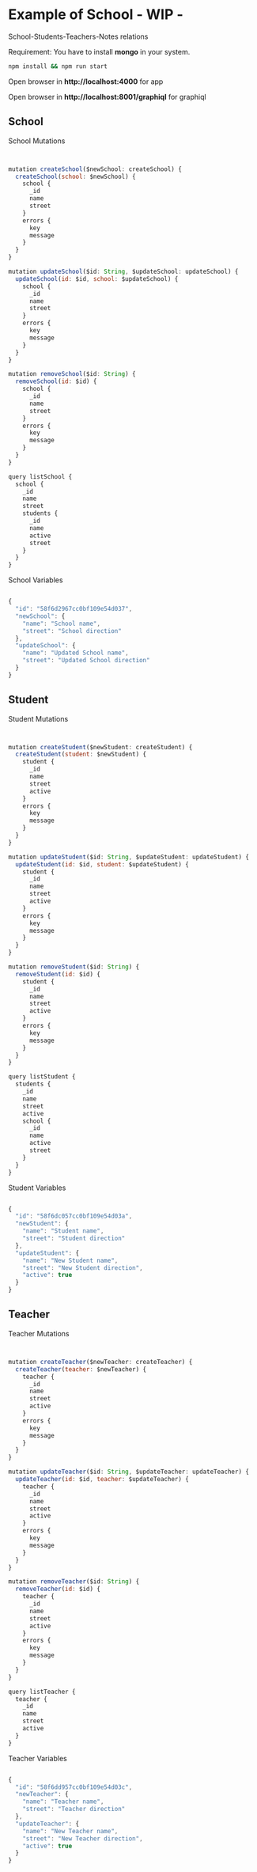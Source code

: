 # Example of School - WIP -

School-Students-Teachers-Notes relations

Requirement: You have to install **mongo** in your system.


```bash
npm install && npm run start
```


Open browser in **http://localhost:4000** for app

Open browser in **http://localhost:8001/graphiql** for graphiql

## School

School Mutations

```javascript


mutation createSchool($newSchool: createSchool) {
  createSchool(school: $newSchool) {
    school {
      _id
      name
      street
    }
    errors {
      key
      message
    }
  }
}

mutation updateSchool($id: String, $updateSchool: updateSchool) {
  updateSchool(id: $id, school: $updateSchool) {
    school {
      _id
      name
      street
    }
    errors {
      key
      message
    }
  }
}

mutation removeSchool($id: String) {
  removeSchool(id: $id) {
    school {
      _id
      name
      street
    }
    errors {
      key
      message
    }
  }
}

query listSchool {
  school {
    _id
    name
    street
    students {
      _id
      name
      active
      street
    }
  }
}


```

School Variables


```Javascript

{
  "id": "58f6d2967cc0bf109e54d037",
  "newSchool": {
    "name": "School name",
    "street": "School direction"
  },
  "updateSchool": {
    "name": "Updated School name",
    "street": "Updated School direction"
  }
}

```

## Student

Student Mutations

```javascript


mutation createStudent($newStudent: createStudent) {
  createStudent(student: $newStudent) {
    student {
      _id
      name
      street
      active
    }
    errors {
      key
      message
    }
  }
}

mutation updateStudent($id: String, $updateStudent: updateStudent) {
  updateStudent(id: $id, student: $updateStudent) {
    student {
      _id
      name
      street
      active
    }
    errors {
      key
      message
    }
  }
}

mutation removeStudent($id: String) {
  removeStudent(id: $id) {
    student {
      _id
      name
      street
      active
    }
    errors {
      key
      message
    }
  }
}

query listStudent {
  students {
    _id
    name
    street
    active
    school {
      _id
      name
      active
      street
    }
  }
}


```

Student Variables


```Javascript

{
  "id": "58f6dc057cc0bf109e54d03a",
  "newStudent": {
    "name": "Student name",
    "street": "Student direction"
  },
  "updateStudent": {
    "name": "New Student name",
    "street": "New Student direction",
    "active": true
  }
}

```

## Teacher

Teacher Mutations

```javascript


mutation createTeacher($newTeacher: createTeacher) {
  createTeacher(teacher: $newTeacher) {
    teacher {
      _id
      name
      street
      active
    }
    errors {
      key
      message
    }
  }
}

mutation updateTeacher($id: String, $updateTeacher: updateTeacher) {
  updateTeacher(id: $id, teacher: $updateTeacher) {
    teacher {
      _id
      name
      street
      active
    }
    errors {
      key
      message
    }
  }
}

mutation removeTeacher($id: String) {
  removeTeacher(id: $id) {
    teacher {
      _id
      name
      street
      active
    }
    errors {
      key
      message
    }
  }
}

query listTeacher {
  teacher {
    _id
    name
    street
    active
  }
}


```

Teacher Variables


```Javascript

{
  "id": "58f6dd957cc0bf109e54d03c",
  "newTeacher": {
    "name": "Teacher name",
    "street": "Teacher direction"
  },
  "updateTeacher": {
    "name": "New Teacher name",
    "street": "New Teacher direction",
    "active": true
  }
}

```